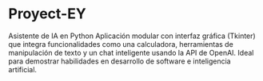 # Proyect-EY
Asistente de IA en Python Aplicación modular con interfaz gráfica (Tkinter) que integra funcionalidades como una calculadora, herramientas de manipulación de texto y un chat inteligente usando la API de OpenAI. Ideal para demostrar habilidades en desarrollo de software e inteligencia artificial.
